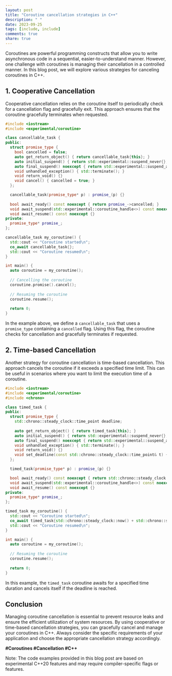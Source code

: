 ```yaml
---
layout: post
title: "Coroutine cancellation strategies in C++"
description: " "
date: 2023-09-25
tags: [include, include]
comments: true
share: true
---
```


Coroutines are powerful programming constructs that allow you to write asynchronous code in a sequential, easier-to-understand manner. However, one challenge with coroutines is managing their cancellation in a controlled manner. In this blog post, we will explore various strategies for canceling coroutines in C++.

## 1. Cooperative Cancellation

Cooperative cancellation relies on the coroutine itself to periodically check for a cancellation flag and gracefully exit. This approach ensures that the coroutine gracefully terminates when requested.

```cpp
#include <iostream>
#include <experimental/coroutine>

class cancellable_task {
public:
  struct promise_type {
    bool cancelled = false;
    auto get_return_object() { return cancellable_task{this}; }
    auto initial_suspend() { return std::experimental::suspend_never{}; }
    auto final_suspend() noexcept { return std::experimental::suspend_always{}; }
    void unhandled_exception() { std::terminate(); }
    void return_void() {}
    void cancel() { cancelled = true; }
  };

  cancellable_task(promise_type* p) : promise_(p) {}
  
  bool await_ready() const noexcept { return promise_->cancelled; }
  void await_suspend(std::experimental::coroutine_handle<>) const noexcept {}
  void await_resume() const noexcept {}
private:
  promise_type* promise_;
};

cancellable_task my_coroutine() {
  std::cout << "Coroutine started\n";
  co_await cancellable_task{};
  std::cout << "Coroutine resumed\n";
}

int main() {
  auto coroutine = my_coroutine();
  
  // Cancelling the coroutine
  coroutine.promise().cancel();
  
  // Resuming the coroutine
  coroutine.resume();
  
  return 0;
}
```

In the example above, we define a `cancellable_task` that uses a `promise_type` containing a `cancelled` flag. Using this flag, the coroutine checks for cancellation and gracefully terminates if requested.

## 2. Time-based Cancellation

Another strategy for coroutine cancellation is time-based cancellation. This approach cancels the coroutine if it exceeds a specified time limit. This can be useful in scenarios where you want to limit the execution time of a coroutine.

```cpp
#include <iostream>
#include <experimental/coroutine>
#include <chrono>

class timed_task {
public:
  struct promise_type {
    std::chrono::steady_clock::time_point deadline;
    
    auto get_return_object() { return timed_task{this}; }
    auto initial_suspend() { return std::experimental::suspend_never{}; }
    auto final_suspend() noexcept { return std::experimental::suspend_always{}; }
    void unhandled_exception() { std::terminate(); }
    void return_void() {}
    void set_deadline(const std::chrono::steady_clock::time_point& t) { deadline = t; }
  };

  timed_task(promise_type* p) : promise_(p) {}

  bool await_ready() const noexcept { return std::chrono::steady_clock::now() >= promise_->deadline; }
  void await_suspend(std::experimental::coroutine_handle<>) const noexcept {}
  void await_resume() const noexcept {}
private:
  promise_type* promise_;
};

timed_task my_coroutine() {
  std::cout << "Coroutine started\n";
  co_await timed_task{std::chrono::steady_clock::now() + std::chrono::seconds{5}};
  std::cout << "Coroutine resumed\n";
}

int main() {
  auto coroutine = my_coroutine();
  
  // Resuming the coroutine
  coroutine.resume();
  
  return 0;
}
```

In this example, the `timed_task` coroutine awaits for a specified time duration and cancels itself if the deadline is reached.

## Conclusion

Managing coroutine cancellation is essential to prevent resource leaks and ensure the efficient utilization of system resources. By using cooperative or time-based cancellation strategies, you can gracefully cancel and manage your coroutines in C++. Always consider the specific requirements of your application and choose the appropriate cancellation strategy accordingly.

**#Coroutines #Cancellation #C++**

Note: The code examples provided in this blog post are based on experimental C++20 features and may require compiler-specific flags or features.
